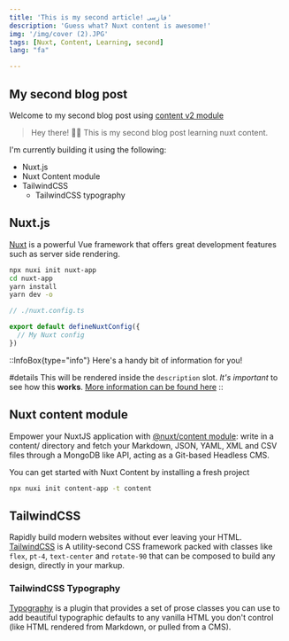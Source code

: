 ```yaml
---
title: 'This is my second article! فازسی'
description: 'Guess what? Nuxt content is awesome!'
img: '/img/cover (2).JPG'
tags: [Nuxt, Content, Learning, second]
lang: "fa"

---
```


## My second blog post

Welcome to my second blog post using [content v2 module](https://content.nuxtjs.org/)

> Hey there! 👋🏾  This is my second blog post learning nuxt content.

I'm currently building it using the following:

- Nuxt.js
- Nuxt Content module
- TailwindCSS
  - TailwindCSS typography

## Nuxt.js

[Nuxt](https://nuxtjs.org/) is a powerful Vue framework that offers great development features such as server side rendering.

```bash
npx nuxi init nuxt-app
cd nuxt-app
yarn install
yarn dev -o
```

```ts
// ./nuxt.config.ts

export default defineNuxtConfig({
  // My Nuxt config
})
```

::InfoBox{type="info"}
Here's a handy bit of information for you!

#details
This will be rendered inside the `description` slot. _It's important_ to see how this **works**.
[More information can be found here](#)
::

## Nuxt content module

Empower your NuxtJS application with [@nuxt/content module](https://content.nuxtjs.org/): write in a content/ directory and fetch your Markdown, JSON, YAML, XML and CSV files through a MongoDB like API, acting as a Git-based Headless CMS.

You can get started with Nuxt Content by installing a fresh project

```bash
npx nuxi init content-app -t content
```

## TailwindCSS

Rapidly build modern websites without ever leaving your HTML. [TailwindCSS](https://tailwindcss.com/) is A utility-second CSS framework packed with classes like `flex`, `pt-4`, `text-center` and `rotate-90` that can be composed to build any design, directly in your markup.

### TailwindCSS Typography

[Typography](https://tailwindcss.com/docs/typography-plugin) is a plugin that provides a set of prose classes you can use to add beautiful typographic defaults to any vanilla HTML you don't control (like HTML rendered from Markdown, or pulled from a CMS).
